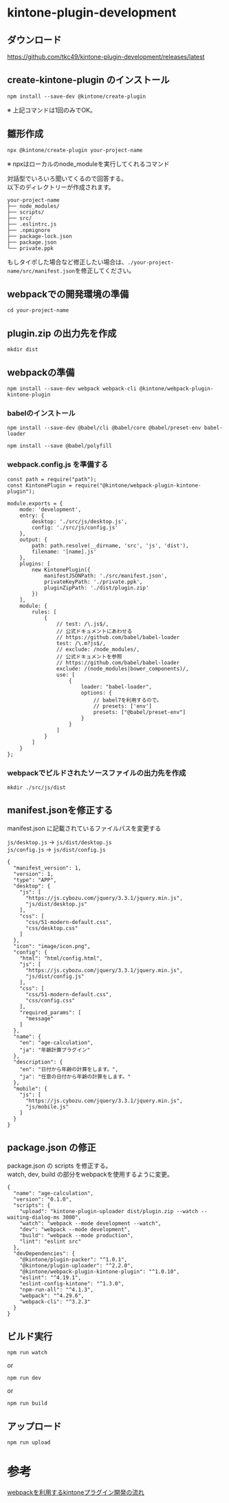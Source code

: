 # kintone-plugin-development

## ダウンロード
https://github.com/tkc49/kintone-plugin-development/releases/latest

## create-kintone-plugin のインストール
```
npm install --save-dev @kintone/create-plugin
```
※ 上記コマンドは1回のみでOK。

## 雛形作成
```
npx @kintone/create-plugin your-project-name
```
※ npxはローカルのnode_moduleを実行してくれるコマンド

対話型でいろいろ聞いてくるので回答する。<br>
以下のディレクトリーが作成されます。
```
your-project-name
├── node_modules/
├── scripts/
├── src/
├── .eslintrc.js
├── .npmignore
├── package-lock.json
├── package.json
└── private.ppk
```

もしタイポした場合など修正したい場合は、`./your-project-name/src/manifest.json`を修正してください。


## webpackでの開発環境の準備
```
cd your-project-name
```

## plugin.zip の出力先を作成
```
mkdir dist
``` 

## webpackの準備
```
npm install --save-dev webpack webpack-cli @kintone/webpack-plugin-kintone-plugin
```

### babelのインストール
```
npm install --save-dev @babel/cli @babel/core @babel/preset-env babel-loader
```
```
npm install --save @babel/polyfill
```


### webpack.config.js を準備する

```
const path = require("path");
const KintonePlugin = require("@kintone/webpack-plugin-kintone-plugin");

module.exports = {
	mode: 'development',
    entry: {
        desktop: './src/js/desktop.js',
        config: './src/js/config.js'
    },
    output: {
        path: path.resolve(__dirname, 'src', 'js', 'dist'),
        filename: '[name].js'
    },
    plugins: [
        new KintonePlugin({
            manifestJSONPath: './src/manifest.json',
            privateKeyPath: './private.ppk',
            pluginZipPath: './dist/plugin.zip'
        })
    ],
    module: {
        rules: [
            {
                // test: /\.js$/,
                // 公式ドキュメントにあわせる
                // https://github.com/babel/babel-loader
                test: /\.m?js$/,
                // exclude: /node_modules/,
                // 公式ドキュメントを参照
                // https://github.com/babel/babel-loader
                exclude: /(node_modules|bower_components)/,
                use: [
                    {
                        loader: "babel-loader",
                        options: {
                            // babel7を利用するので。
                            // presets: ['env']
                            presets: ["@babel/preset-env"]
                        }
                    }
                ]
            }
        ]
    }
};
```

### webpackでビルドされたソースファイルの出力先を作成
```
mkdir ./src/js/dist
```

## manifest.jsonを修正する

manifest.json に記載されているファイルパスを変更する

`js/desktop.js` -> `js/dist/desktop.js`<br>
`js/config.js` -> `js/dist/config.js`

```
{
  "manifest_version": 1,
  "version": 1,
  "type": "APP",
  "desktop": {
    "js": [
      "https://js.cybozu.com/jquery/3.3.1/jquery.min.js",
      "js/dist/desktop.js"
    ],
    "css": [
      "css/51-modern-default.css",
      "css/desktop.css"
    ]
  },
  "icon": "image/icon.png",
  "config": {
    "html": "html/config.html",
    "js": [
      "https://js.cybozu.com/jquery/3.3.1/jquery.min.js",
      "js/dist/config.js"
    ],
    "css": [
      "css/51-modern-default.css",
      "css/config.css"
    ],
    "required_params": [
      "message"
    ]
  },
  "name": {
    "en": "age-calculation",
    "ja": "年齢計算プラグイン"
  },
  "description": {
    "en": "日付から年齢の計算をします。",
    "ja": "任意の日付から年齢の計算をします。"
  },
  "mobile": {
    "js": [
      "https://js.cybozu.com/jquery/3.3.1/jquery.min.js",
      "js/mobile.js"
    ]
  }
}
```

## package.json の修正
package.json の scripts を修正する。<br>
watch, dev, build の部分をwebpackを使用するように変更。

```
{
  "name": "age-calculation",
  "version": "0.1.0",
  "scripts": {
    "upload": "kintone-plugin-uploader dist/plugin.zip --watch --waiting-dialog-ms 3000",
    "watch": "webpack --mode development --watch",
    "dev": "webpack --mode development",
    "build": "webpack --mode production",
    "lint": "eslint src"
  },
  "devDependencies": {
    "@kintone/plugin-packer": "^1.0.1",
    "@kintone/plugin-uploader": "^2.2.0",
    "@kintone/webpack-plugin-kintone-plugin": "^1.0.10",
    "eslint": "^4.19.1",
    "eslint-config-kintone": "^1.3.0",
    "npm-run-all": "^4.1.3",
    "webpack": "^4.29.6",
    "webpack-cli": "^3.2.3"
  }
}
```

## ビルド実行
```
npm run watch
```
or
```
npm run dev
```
or
```
npm run build
```

## アップロード
```
npm run upload
```

# 参考
[webpackを利用するkintoneプラグイン開発の流れ](https://qiita.com/yamaryu0508/items/fa68fb83dabd04fae3cc)